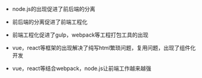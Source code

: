 * node.js的出现促进了前后端的分离

* 前后端的分离促进了前端工程化

* 前端工程化促进了gulp，webpack等工程打包工具的出现

* vue，react等框架的出现解决了纯写html繁琐问题，复用问题，出现了组件化开发

* vue，react等结合webpack，node.js让前端工作越来越强

